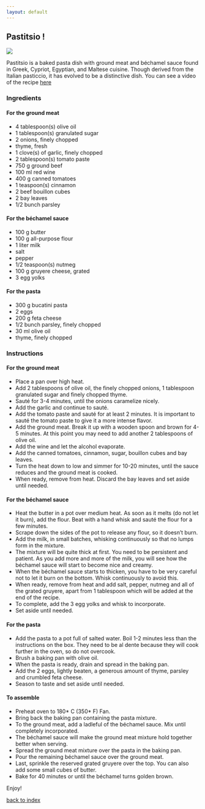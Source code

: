 ```yaml
---
layout: default
---
```


<!---
This is a comment. Note the triple dash to start, but double to end
-->

## Pastitsio !
<!---
Put your name or github username somewhere
Dimitrios Chamzas
-->
![](https://www.google.com/search?q=pastitsio+akis&tbm=isch&sxsrf=ALeKk00llOtJTEkOw4Ys_shBl95OGzFjag:1617670554857&source=lnms&sa=X&ved=0ahUKEwiKqqS2tOjvAhWDVc0KHaK8AUwQ_AUIECgC&biw=1848&bih=1101&dpr=1#imgrc=LhievQITT7P8BM)

Pastitsio is a baked pasta dish with ground meat and béchamel sauce found in Greek, Cypriot, Egyptian, and Maltese cuisine. Though derived from the Italian pasticcio, it has evolved to be a distinctive dish.
You can see a video of the recipe [here](https://www.youtube.com/watch?v=FV2_ZI4PhMw&ab_channel=AkisPetretzikis)


### Ingredients
#### For the ground meat
- 4 tablespoon(s) olive oil
- 1 tablespoon(s) granulated sugar
- 2 onions, finely chopped
- thyme, fresh
- 1 clove(s) of garlic, finely chopped
- 2 tablespoon(s) tomato paste
- 750 g ground beef
- 100 ml red wine
- 400 g canned tomatoes
- 1 teaspoon(s) cinnamon
- 2 beef bouillon cubes
- 2 bay leaves
- 1/2 bunch parsley
#### For the béchamel sauce
- 100 g butter
- 100 g all-purpose flour
- 1 liter milk
- salt
- pepper
- 1/2 teaspoon(s) nutmeg
- 100 g gruyere cheese, grated
- 3 egg yolks
#### For the pasta
- 300 g bucatini pasta
- 2 eggs
- 200 g feta cheese
- 1/2 bunch parsley, finely chopped
- 30 ml olive oil
- thyme, finely chopped

### Instructions
#### For the ground meat
- Place a pan over high heat.
- Add 2 tablespoons of olive oil, the finely chopped onions, 1 tablespoon granulated sugar and finely chopped thyme.
- Sauté for 3-4 minutes, until the onions caramelize nicely.
- Add the garlic and continue to sauté.
- Add the tomato paste and sauté for at least 2 minutes. It is important to sauté the tomato paste to give it a more intense flavor.  
- Add the ground meat. Break it up with a wooden spoon and brown for 4-5 minutes. At this point you may need to add another 2 tablespoons of olive oil.
- Add the wine and let the alcohol evaporate.
- Add the canned tomatoes, cinnamon, sugar, bouillon cubes and bay leaves.
- Turn the heat down to low and simmer for 10-20 minutes, until the sauce reduces and the ground meat is cooked.
- When ready, remove from heat. Discard the bay leaves and set aside until needed.

#### For the béchamel sauce
- Heat the butter in a pot over medium heat. As soon as it melts (do not let it burn), add the flour. Beat with a hand whisk and sauté the flour for a few minutes.
- Scrape down the sides of the pot to release any flour, so it doesn’t burn.
- Add the milk, in small batches, whisking continuously so that no lumps form in the mixture.
- The mixture will be quite thick at first. You need to be persistent and patient.  As you add more and more of the milk, you will see how the béchamel sauce will start to become nice and creamy.
- When the béchamel sauce starts to thicken, you have to be very careful not to let it burn on the bottom. Whisk continuously to avoid this.
- When ready, remove from heat and add salt, pepper, nutmeg and all of the grated gruyere, apart from 1 tablespoon which will be added at the end of the recipe.
- To complete, add the 3 egg yolks and whisk to incorporate.
- Set aside until needed.

#### For the pasta
- Add the pasta to a pot full of salted water. Boil 1-2 minutes less than the instructions on the box. They need to be al dente because they will cook further in the oven, so do not overcook.
- Brush a baking pan with olive oil.
- When the pasta is ready, drain and spread in the baking pan.
- Add the 2 eggs, lightly beaten, a generous amount of thyme, parsley and crumbled feta cheese.
- Season to taste and set aside until needed.
#### To assemble
- Preheat oven to 180* C (350* F) Fan.
- Bring back the baking pan containing the pasta mixture.
- To the ground meat, add a ladleful of the béchamel sauce. Mix until completely incorporated.
- The béchamel sauce will make the ground meat mixture hold together better when serving.
- Spread the ground meat mixture over the pasta in the baking pan.
- Pour the remaining béchamel sauce over the ground meat.
- Last, sprinkle the reserved grated gruyere over the top. You can also add some small cubes of butter.
- Bake for 40 minutes or until the béchamel turns golden brown.




Enjoy!

<!--
Keep this link to return to the index
-->
[back to index](../)